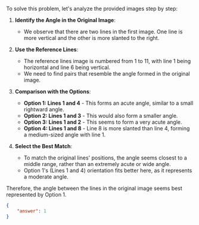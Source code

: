 To solve this problem, let's analyze the provided images step by step:

1. **Identify the Angle in the Original Image**:
   - We observe that there are two lines in the first image. One line is more vertical and the other is more slanted to the right.

2. **Use the Reference Lines**:
   - The reference lines image is numbered from 1 to 11, with line 1 being horizontal and line 6 being vertical. 
   - We need to find pairs that resemble the angle formed in the original image.

3. **Comparison with the Options**:
   - **Option 1: Lines 1 and 4** - This forms an acute angle, similar to a small rightward angle.
   - **Option 2: Lines 1 and 3** - This would also form a smaller angle.
   - **Option 3: Lines 1 and 2** - This seems to form a very acute angle.
   - **Option 4: Lines 1 and 8** - Line 8 is more slanted than line 4, forming a medium-sized angle with line 1.

4. **Select the Best Match**:
   - To match the original lines' positions, the angle seems closest to a middle range, rather than an extremely acute or wide angle.
   - Option 1's (Lines 1 and 4) orientation fits better here, as it represents a moderate angle.

Therefore, the angle between the lines in the original image seems best represented by Option 1.

```json
{
    "answer": 1
}
```